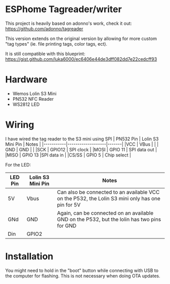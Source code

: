 # ESPhome Tagreader/writer
This project is heavily based on adonno's work, check it out: https://github.com/adonno/tagreader

This version extends on the original version by allowing for more custom "tag types" (ie. file printing tags, color tags, ect). 

It is still compatible with this blueprint: https://gist.github.com/luka6000/ec6406e44de3dff082dd7e22cedcff93

# Hardware
* Wemos Lolin S3 Mini
* PN532 NFC Reader
* WS2812 LED

# Wiring
I have wired the tag reader to the S3 mini using SPI
| PN532 Pin | Lolin S3 Mini Pin | Notes |
|-----------|-------------------|-------|
|VCC        | VBus               |       |
| GND       | GND               |            |
|SCK        | GPIO12            | SPI clock |
|MOSI       | GPIO 11           | SPI data out |
|MISO       | GPIO 13           |SPI data in |
|CS/SS      | GPIO 5            | Chip select |

For the LED:

| LED Pin | Lolin S3 Mini Pin | Notes |
|---------|-------------------|-------|
|5V       | Vbus              | Can also be connected to an available VCC on the P532, the Lolin S3 mini only has one pin for 5V |
|GNd      | GND               | Again, can be connected on an available GND on the P532, but the lolin has two pins for GND |
| Din     | GPIO2             ||

# Installation
You might need to hold in the "boot" button while connecting with USB to the computer for flashing. This is not necessary when doing OTA updates.



